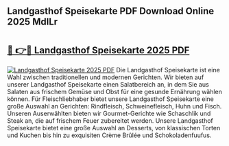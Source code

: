 ## Landgasthof Speisekarte PDF Download Online 2025 MdlLr

# <h2><a href="http://gcd0v7y.nevu.top/?p=Landgasthof+Speisekarte">🔗 👉🔴 Landgasthof Speisekarte 2025 PDF</a></h2>

[![Landgasthof Speisekarte 2025 PDF](https://i.imgur.com/dBaPXMq.png)](http://gcd0v7y.nevu.top/?p=Landgasthof+Speisekarte)
Die Landgasthof Speisekarte ist eine Wahl zwischen traditionellen und modernen Gerichten. Wir bieten auf unserer Landgasthof Speisekarte einen Salatbereich an, in dem Sie aus Salaten aus frischem Gemüse und Obst für eine gesunde Ernährung wählen können. Für Fleischliebhaber bietet unsere Landgasthof Speisekarte eine große Auswahl an Gerichten: Rindfleisch, Schweinefleisch, Huhn und Fisch. Unseren Auserwählten bieten wir Gourmet-Gerichte wie Schaschlik und Steak an, die auf frischem Feuer zubereitet werden. Unsere Landgasthof Speisekarte bietet eine große Auswahl an Desserts, von klassischen Torten und Kuchen bis hin zu exquisiten Crème Brûlée und Schokoladenfuufus.
